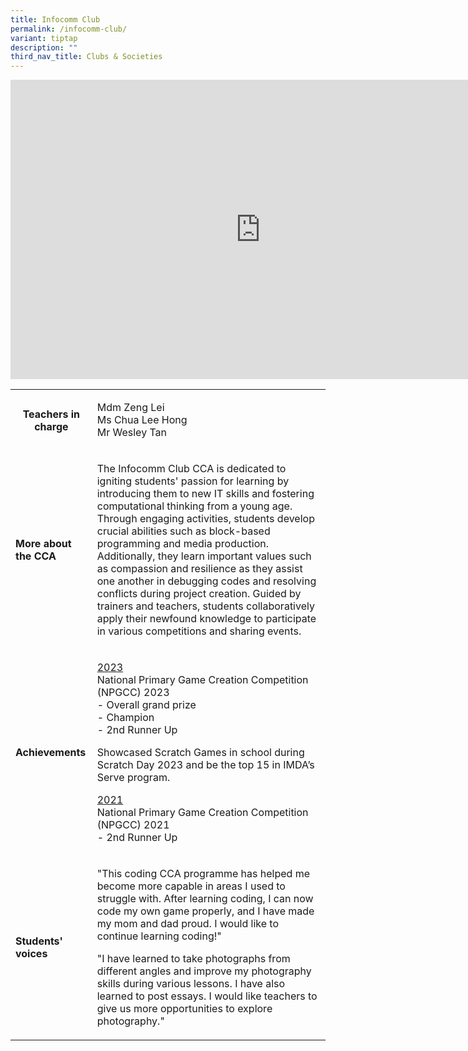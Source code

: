 ```yaml
---
title: Infocomm Club
permalink: /infocomm-club/
variant: tiptap
description: ""
third_nav_title: Clubs & Societies
---
```

<div class="iframe-wrapper">
<iframe height="479" width="800" allowfullscreen="true" frameborder="0" src="https://docs.google.com/presentation/d/e/2PACX-1vRyNQatCDTg7VhyZS3dDaqlke-R4JlSDgUp4EPP_u-80ggwCojEN4jRSZmbhokKdihuVM-E16-CP-wH/embed?start=true&amp;loop=true&amp;delayms=3000"></iframe>
</div>
<p></p>
<table style="minWidth: 50px">
<colgroup>
<col>
<col>
</colgroup>
<tbody>
<tr>
<th rowspan="1" colspan="1">
<p><strong>Teachers in charge</strong>
</p>
<p></p>
</th>
<td rowspan="1" colspan="1">
<p>Mdm Zeng Lei
<br>Ms Chua Lee Hong
<br>Mr Wesley Tan</p>
</td>
</tr>
<tr>
<td rowspan="1" colspan="1">
<p><strong>More about the CCA</strong>
</p>
</td>
<td rowspan="1" colspan="1">
<p>The Infocomm Club CCA is dedicated to igniting students' passion for learning
by introducing them to new IT skills and fostering computational thinking
from a young age. Through engaging activities, students develop crucial
abilities such as block-based programming and media production. Additionally,
they learn important values such as compassion and resilience as they assist
one another in debugging codes and resolving conflicts during project creation.
Guided by trainers and teachers, students collaboratively apply their newfound
knowledge to participate in various competitions and sharing events.</p>
</td>
</tr>
<tr>
<td rowspan="1" colspan="1">
<p><strong>Achievements</strong>
</p>
</td>
<td rowspan="1" colspan="1">
<p><u>2023</u>
<br>National Primary Game Creation Competition (NPGCC) 2023
<br>- Overall grand prize
<br>- Champion
<br>- 2nd Runner Up</p>
<p></p>
<p>Showcased Scratch Games in school during Scratch Day 2023 and be the top
15 in IMDA’s Serve program.</p>
<p></p>
<p><u>2021</u>
<br>National Primary Game Creation Competition (NPGCC) 2021
<br>- 2nd Runner Up</p>
</td>
</tr>
<tr>
<td rowspan="1" colspan="1">
<p><strong>Students' voices</strong>
</p>
</td>
<td rowspan="1" colspan="1">
<p>"This coding CCA programme has helped me become more capable in areas
I used to struggle with. After learning coding, I can now code my own game
properly, and I have made my mom and dad proud. I would like to continue
learning coding!"</p>
<p></p>
<p>"I have learned to take photographs from different angles and improve
my photography skills during various lessons. I have also learned to post
essays. I would like teachers to give us more opportunities to explore
photography."</p>
</td>
</tr>
</tbody>
</table>
<p></p>